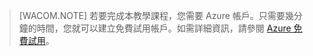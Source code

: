 > [WACOM.NOTE]
> 若要完成本教學課程，您需要 Azure 帳戶。只需要幾分鐘的時間，您就可以建立免費試用帳戶。如需詳細資訊，請參閱 [Azure 免費試用][]。

  [Azure 免費試用]: http://www.windowsazure.com/en-us/pricing/free-trial
